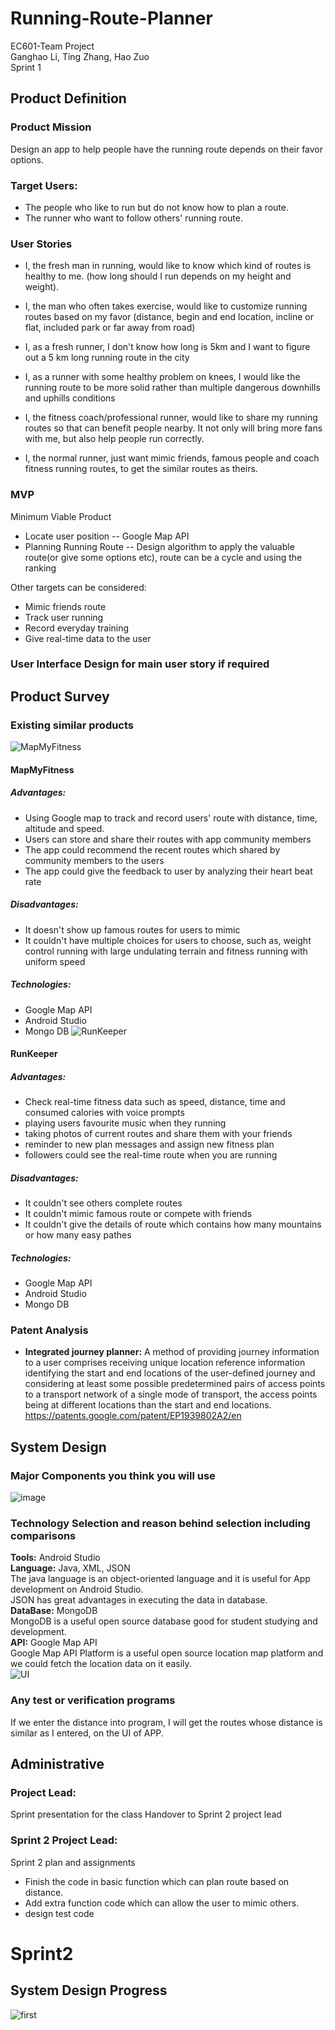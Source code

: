 # Running-Route-Planner
EC601-Team Project<br>
Ganghao Li, Ting Zhang, Hao Zuo<br>
Sprint 1

## Product Definition
### Product Mission
Design an app to help people have the running route depends on their favor options. 

### Target Users:
- The people who like to run but do not know how to plan a route.
- The runner who want to follow others' running route.

### User Stories
- I, the fresh man in running, would like to know which kind of routes is healthy to me. (how long should I run depends on my height and weight).

- I, the man who often takes exercise, would like to customize running routes based on my favor (distance, begin and end location, incline or flat, included park or far away from road)

- I, as a fresh runner, I don't know how long is 5km and I want to figure out a 5 km long running route in the city

- I, as a runner with some healthy problem on knees, I would like the running route to be more solid rather than multiple dangerous downhills and uphills conditions

- I, the fitness coach/professional runner, would like to share my running routes so that can benefit people nearby. It not only will bring more fans with me, but also help people run correctly.

- I, the normal runner, just want mimic friends,  famous people and coach fitness running routes, to get the similar routes as theirs.

### MVP
Minimum Viable Product
- Locate user position -- Google Map API
- Planning Running Route -- Design algorithm to apply the valuable route(or give some options etc), route can be a cycle and using the ranking

Other targets can be considered:
- Mimic friends route 
- Track user running
- Record everyday training
- Give real-time data to the user

### User Interface Design for main user story if required

## Product Survey

### Existing similar products
![MapMyFitness](https://github.com/CarlZuo/Running-Route-Planner/blob/master/Images/MapMyFitness.png)
#### MapMyFitness
##### Advantages:
- Using Google map to track and record users' route with distance, time, altitude and speed.
- Users can store and share their routes with app community members
- The app could recommend the recent routes which shared by community members to the users
- The app could give the feedback to user by analyzing their heart beat rate
##### Disadvantages:
- It doesn't show up famous routes for users to mimic
- It couldn't have multiple choices for users to choose, such as, weight control running with large undulating terrain and fitness running with uniform speed
##### Technologies:
- Google Map API
- Android Studio
- Mongo DB
![RunKeeper](https://github.com/CarlZuo/Running-Route-Planner/blob/master/Images/RunKeeper.png)
#### RunKeeper
##### Advantages:
- Check real-time fitness data such as speed, distance, time and consumed calories with voice prompts
- playing users favourite music when they running
- taking photos of current routes and share them with your friends
- reminder to new plan messages and assign new fitness plan
- followers could see the real-time route when you are running
##### Disadvantages:
- It couldn't see others complete routes
- It couldn't mimic famous route or compete with friends
- It couldn't give the details of route which contains how many mountains or how many easy pathes
##### Technologies:
- Google Map API
- Android Studio
- Mongo DB

### Patent Analysis
- **Integrated journey planner:** A method of providing journey information to a user comprises receiving unique location reference information identifying the start and end locations of the user-defined journey and considering at least some possible predetermined pairs of access points to a transport network of a single mode of transport, the access points being at different locations than the start and end locations.
https://patents.google.com/patent/EP1939802A2/en


## System Design

### Major Components you think you will use
![image](https://github.com/CarlZuo/Running-Route-Planner/blob/master/Images/fit_diagram.jpg)

### Technology Selection and reason behind selection including comparisons

**Tools:** Android Studio <br>
**Language:** Java, XML, JSON <br>
The java language is an object-oriented language and it is useful for App development on Android Studio.<br>
JSON has great advantages in executing the data in database.<br>
**DataBase:** MongoDB <br>
MongoDB is a useful open source database good for student studying and development.<br>
**API:** Google Map API <br>
Google Map API Platform is a useful open source location map platform and we could fetch the location data on it easily.<br>
![UI](https://github.com/CarlZuo/Running-Route-Planner/blob/master/Images/UI.png)
### Any test or verification programs
If we enter the distance into program, I will get the routes whose distance is similar as I entered, on the UI of APP.  

## Administrative

### Project Lead: 
Sprint presentation for the class
Handover to Sprint 2 project lead

### Sprint 2 Project Lead:
Sprint 2 plan and assignments
- Finish the code in basic function which can plan route based on distance.
- Add extra function code which can allow the user to mimic others.
- design test code
# Sprint2

## System Design Progress

![first](https://github.com/CarlZuo/Running-Route-Planner/blob/master/Images/first.jpg)

